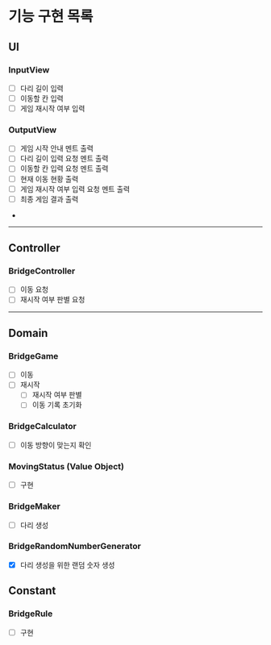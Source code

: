 # 기능 구현 목록

## UI

### InputView

- [ ] 다리 길이 입력
- [ ] 이동할 칸 입력
- [ ] 게임 재시작 여부 입력

### OutputView

- [ ] 게임 시작 안내 멘트 출력
- [ ] 다리 길이 입력 요청 멘트 출력
- [ ] 이동할 칸 입력 요청 멘트 출력
- [ ] 현재 이동 현황 출력
- [ ] 게임 재시작 여부 입력 요청 멘트 출력
- [ ] 최종 게임 결과 출력
- 

---

## Controller

### BridgeController

- [ ] 이동 요청
- [ ] 재시작 여부 판별 요청

---

## Domain

### BridgeGame

- [ ] 이동
- [ ] 재시작
  - [ ] 재시작 여부 판별
  - [ ] 이동 기록 초기화

### BridgeCalculator

- [ ] 이동 방향이 맞는지 확인

### MovingStatus (Value Object)

- [ ] 구현

### BridgeMaker

- [ ] 다리 생성

### BridgeRandomNumberGenerator

- [x] 다리 생성을 위한 랜덤 숫자 생성

## Constant

### BridgeRule

- [ ] 구현